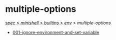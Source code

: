 # multiple-options

*[spec > minishell > builtins > env](..) > multiple-options*

* [001-ignore-environment-and-set-variable](./001-ignore-environment-and-set-variable)
